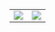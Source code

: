 <table>
<tr>
<td>

<img src="https://github-readme-stats.vercel.app/api?username=veritas501&show_icons=true&line_height=25&hide_title=true&theme=dracula">

</td>
<td>

<img src="https://github-readme-stats.vercel.app/api/top-langs/?username=veritas501&layout=compact&theme=dracula">

</td>
</tr>
</table>